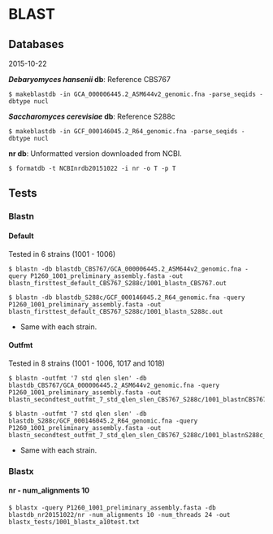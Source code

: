 # BLAST

## Databases

2015-10-22

***Debaryomyces hansenii* db**: Reference CBS767

	$ makeblastdb -in GCA_000006445.2_ASM644v2_genomic.fna -parse_seqids -dbtype nucl

***Saccharomyces cerevisiae* db**: Reference S288c

	$ makeblastdb -in GCF_000146045.2_R64_genomic.fna -parse_seqids -dbtype nucl

**nr db**: Unformatted version downloaded from NCBI.

	$ formatdb -t NCBInrdb20151022 -i nr -o T -p T

## Tests

### Blastn

#### Default

Tested in 6 strains (1001 - 1006)

	$ blastn -db blastdb_CBS767/GCA_000006445.2_ASM644v2_genomic.fna -query P1260_1001_preliminary_assembly.fasta -out blastn_firsttest_default_CBS767_S288c/1001_blastn_CBS767.out

	$ blastn -db blastdb_S288c/GCF_000146045.2_R64_genomic.fna -query P1260_1001_preliminary_assembly.fasta -out blastn_firsttest_default_CBS767_S288c/1001_blastn_S288c.out

- Same with each strain.

#### Outfmt

Tested in 8 strains (1001 - 1006, 1017 and 1018)

	$ blastn -outfmt '7 std qlen slen' -db blastdb_CBS767/GCA_000006445.2_ASM644v2_genomic.fna -query P1260_1001_preliminary_assembly.fasta -out blastn_secondtest_outfmt_7_std_qlen_slen_CBS767_S288c/1001_blastnCBS767_outfmt7stdqlenslen.out

	$ blastn -outfmt '7 std qlen slen' -db blastdb_S288c/GCF_000146045.2_R64_genomic.fna -query P1260_1001_preliminary_assembly.fasta -out blastn_secondtest_outfmt_7_std_qlen_slen_CBS767_S288c/1001_blastnS288c_outfmt7stdqlenslen.out

- Same with each strain.

### Blastx

#### nr - num_alignments 10

	$ blastx -query P1260_1001_preliminary_assembly.fasta -db blastdb_nr20151022/nr -num_alignments 10 -num_threads 24 -out blastx_tests/1001_blastx_a10test.txt

